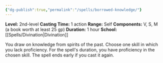 ```yaml
---
{"dg-publish":true,"permalink":"/spells/borrowed-knowledge/"}
---
```


**Level:** 2nd-level
**Casting Time:** 1 action
**Range:** Self
**Components:** V, S, M (a book worth at least 25 gp)
**Duration:** 1 hour
**School:** [[Spells/Divination\|Divination]]

You draw on knowledge from spirits of the past. Choose one skill in which you lack proficiency. For the spell's duration, you have proficiency in the chosen skill. The spell ends early if you cast it again.